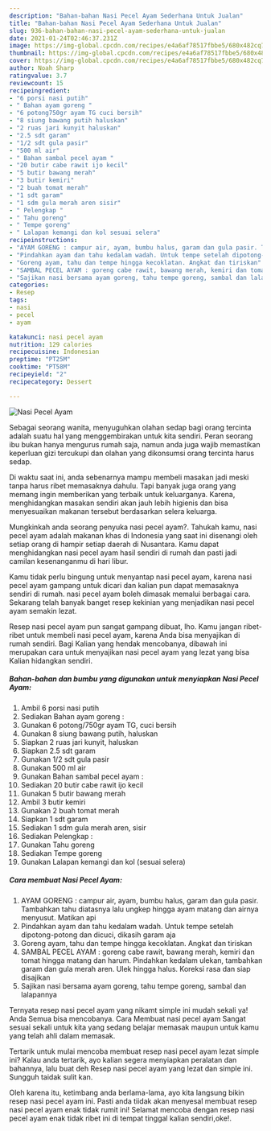 ```yaml
---
description: "Bahan-bahan Nasi Pecel Ayam Sederhana Untuk Jualan"
title: "Bahan-bahan Nasi Pecel Ayam Sederhana Untuk Jualan"
slug: 936-bahan-bahan-nasi-pecel-ayam-sederhana-untuk-jualan
date: 2021-01-24T02:46:37.231Z
image: https://img-global.cpcdn.com/recipes/e4a6af78517fbbe5/680x482cq70/nasi-pecel-ayam-foto-resep-utama.jpg
thumbnail: https://img-global.cpcdn.com/recipes/e4a6af78517fbbe5/680x482cq70/nasi-pecel-ayam-foto-resep-utama.jpg
cover: https://img-global.cpcdn.com/recipes/e4a6af78517fbbe5/680x482cq70/nasi-pecel-ayam-foto-resep-utama.jpg
author: Noah Sharp
ratingvalue: 3.7
reviewcount: 15
recipeingredient:
- "6 porsi nasi putih"
- " Bahan ayam goreng "
- "6 potong750gr ayam TG cuci bersih"
- "8 siung bawang putih haluskan"
- "2 ruas jari kunyit haluskan"
- "2.5 sdt garam"
- "1/2 sdt gula pasir"
- "500 ml air"
- " Bahan sambal pecel ayam "
- "20 butir cabe rawit ijo kecil"
- "5 butir bawang merah"
- "3 butir kemiri"
- "2 buah tomat merah"
- "1 sdt garam"
- "1 sdm gula merah aren sisir"
- " Pelengkap "
- " Tahu goreng"
- " Tempe goreng"
- " Lalapan kemangi dan kol sesuai selera"
recipeinstructions:
- "AYAM GORENG : campur air, ayam, bumbu halus, garam dan gula pasir. Tambahkan tahu diatasnya lalu ungkep hingga ayam matang dan airnya menyusut. Matikan api"
- "Pindahkan ayam dan tahu kedalam wadah. Untuk tempe setelah dipotong-potong dan dicuci, dikasih garam aja"
- "Goreng ayam, tahu dan tempe hingga kecoklatan. Angkat dan tiriskan"
- "SAMBAL PECEL AYAM : goreng cabe rawit, bawang merah, kemiri dan tomat hingga matang dan harum. Pindahkan kedalam ulekan, tambahkan garam dan gula merah aren. Ulek hingga halus. Koreksi rasa dan siap disajikan"
- "Sajikan nasi bersama ayam goreng, tahu tempe goreng, sambal dan lalapannya"
categories:
- Resep
tags:
- nasi
- pecel
- ayam

katakunci: nasi pecel ayam 
nutrition: 129 calories
recipecuisine: Indonesian
preptime: "PT25M"
cooktime: "PT58M"
recipeyield: "2"
recipecategory: Dessert

---
```



![Nasi Pecel Ayam](https://img-global.cpcdn.com/recipes/e4a6af78517fbbe5/680x482cq70/nasi-pecel-ayam-foto-resep-utama.jpg)

Sebagai seorang wanita, menyuguhkan olahan sedap bagi orang tercinta adalah suatu hal yang menggembirakan untuk kita sendiri. Peran seorang ibu bukan hanya mengurus rumah saja, namun anda juga wajib memastikan keperluan gizi tercukupi dan olahan yang dikonsumsi orang tercinta harus sedap.

Di waktu  saat ini, anda sebenarnya mampu membeli masakan jadi meski tanpa harus ribet memasaknya dahulu. Tapi banyak juga orang yang memang ingin memberikan yang terbaik untuk keluarganya. Karena, menghidangkan masakan sendiri akan jauh lebih higienis dan bisa menyesuaikan makanan tersebut berdasarkan selera keluarga. 



Mungkinkah anda seorang penyuka nasi pecel ayam?. Tahukah kamu, nasi pecel ayam adalah makanan khas di Indonesia yang saat ini disenangi oleh setiap orang di hampir setiap daerah di Nusantara. Kamu dapat menghidangkan nasi pecel ayam hasil sendiri di rumah dan pasti jadi camilan kesenanganmu di hari libur.

Kamu tidak perlu bingung untuk menyantap nasi pecel ayam, karena nasi pecel ayam gampang untuk dicari dan kalian pun dapat memasaknya sendiri di rumah. nasi pecel ayam boleh dimasak memalui berbagai cara. Sekarang telah banyak banget resep kekinian yang menjadikan nasi pecel ayam semakin lezat.

Resep nasi pecel ayam pun sangat gampang dibuat, lho. Kamu jangan ribet-ribet untuk membeli nasi pecel ayam, karena Anda bisa menyajikan di rumah sendiri. Bagi Kalian yang hendak mencobanya, dibawah ini merupakan cara untuk menyajikan nasi pecel ayam yang lezat yang bisa Kalian hidangkan sendiri.

<!--inarticleads1-->

##### Bahan-bahan dan bumbu yang digunakan untuk menyiapkan Nasi Pecel Ayam:

1. Ambil 6 porsi nasi putih
1. Sediakan  Bahan ayam goreng :
1. Gunakan 6 potong/750gr ayam TG, cuci bersih
1. Gunakan 8 siung bawang putih, haluskan
1. Siapkan 2 ruas jari kunyit, haluskan
1. Siapkan 2.5 sdt garam
1. Gunakan 1/2 sdt gula pasir
1. Gunakan 500 ml air
1. Gunakan  Bahan sambal pecel ayam :
1. Sediakan 20 butir cabe rawit ijo kecil
1. Gunakan 5 butir bawang merah
1. Ambil 3 butir kemiri
1. Gunakan 2 buah tomat merah
1. Siapkan 1 sdt garam
1. Sediakan 1 sdm gula merah aren, sisir
1. Sediakan  Pelengkap :
1. Gunakan  Tahu goreng
1. Sediakan  Tempe goreng
1. Gunakan  Lalapan kemangi dan kol (sesuai selera)




<!--inarticleads2-->

##### Cara membuat Nasi Pecel Ayam:

1. AYAM GORENG : campur air, ayam, bumbu halus, garam dan gula pasir. Tambahkan tahu diatasnya lalu ungkep hingga ayam matang dan airnya menyusut. Matikan api
1. Pindahkan ayam dan tahu kedalam wadah. Untuk tempe setelah dipotong-potong dan dicuci, dikasih garam aja
1. Goreng ayam, tahu dan tempe hingga kecoklatan. Angkat dan tiriskan
1. SAMBAL PECEL AYAM : goreng cabe rawit, bawang merah, kemiri dan tomat hingga matang dan harum. Pindahkan kedalam ulekan, tambahkan garam dan gula merah aren. Ulek hingga halus. Koreksi rasa dan siap disajikan
1. Sajikan nasi bersama ayam goreng, tahu tempe goreng, sambal dan lalapannya




Ternyata resep nasi pecel ayam yang nikamt simple ini mudah sekali ya! Anda Semua bisa mencobanya. Cara Membuat nasi pecel ayam Sangat sesuai sekali untuk kita yang sedang belajar memasak maupun untuk kamu yang telah ahli dalam memasak.

Tertarik untuk mulai mencoba membuat resep nasi pecel ayam lezat simple ini? Kalau anda tertarik, ayo kalian segera menyiapkan peralatan dan bahannya, lalu buat deh Resep nasi pecel ayam yang lezat dan simple ini. Sungguh taidak sulit kan. 

Oleh karena itu, ketimbang anda berlama-lama, ayo kita langsung bikin resep nasi pecel ayam ini. Pasti anda tiidak akan menyesal membuat resep nasi pecel ayam enak tidak rumit ini! Selamat mencoba dengan resep nasi pecel ayam enak tidak ribet ini di tempat tinggal kalian sendiri,oke!.

